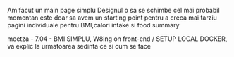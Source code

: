 Am facut un main page simplu
Designul o sa se schimbe cel mai probabil momentan este doar sa avem un starting point pentru a creca mai tarziu pagini individuale pentru BMI,calori intake si food summary

meetza - 7.04 - BMI SIMPLU, W8ing on front-end / SETUP LOCAL DOCKER, va explic la urmatoarea sedinta ce si cum se face
